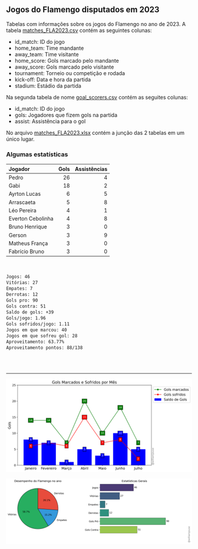 ## Jogos do Flamengo disputados em 2023

Tabelas com informações sobre os jogos do Flamengo no ano de 2023. A tabela [matches_FLA2023.csv](https://github.com/williamjouse/jogos-Flamengo-2023/blob/main/data/matches_FLA2023.csv)
contém as seguintes colunas:

- id_match: ID do jogo
- home_team: Time mandante
- away_team: Time visitante
- home_score: Gols marcado pelo mandante
- away_score: Gols marcado pelo visitante
- tournament: Torneio ou competição e rodada
- kick-off: Data e hora da partida
- stadium: Estádio da partida


Na segunda tabela de nome [goal_scorers.csv](https://github.com/williamjouse/jogos-Flamengo-2023/blob/main/data/goal_scorers.csv) contém as seguites colunas:

- id_match: ID do jogo
- gols: Jogadores que fizem gols na partida
- assist: Assistência para o gol


No arquivo [matches_FLA2023.xlsx](https://github.com/williamjouse/jogos-Flamengo-2023/blob/main/data/matches_FLA2023.xlsx) contém a junção das 2 tabelas em um único lugar.




### Algumas estatísticas

| Jogador           |   Gols |   Assistências |
|:------------------|-------:|---------------:|
| Pedro             |     26 |              4 |
| Gabi              |     18 |              2 |
| Ayrton Lucas      |      6 |              5 |
| Arrascaeta        |      5 |              8 |
| Léo Pereira       |      4 |              1 |
| Everton Cebolinha |      4 |              8 |
| Bruno Henrique    |      3 |              0 |
| Gerson            |      3 |              9 |
| Matheus França    |      3 |              0 |
| Fabrício Bruno    |      3 |              0 |




```


Jogos: 46
Vitórias: 27
Empates: 7
Derrotas: 12 
Gols pro: 90
Gols contra: 51
Saldo de gols: +39
Gols/jogo: 1.96
Gols sofridos/jogo: 1.11
Jogos em que marcou: 40
Jogos em que sofreu gol: 28 
Aproveitamento: 63.77%
Aproveitamento pontos: 88/138




```



----


![img1.png](figures/figure.png)

![img1.png](figures/figure2.png)

